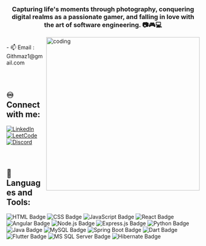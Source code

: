 <h3 align="center">Capturing life's moments through photography, conquering digital realms as a passionate gamer, and falling in love with the art of software engineering. 📷🎮💻</h3>
<img align="right" alt="coding" width="400" src="https://media.giphy.com/media/9kmgcOxlZvj9d2NRv8/giphy.gif">
<br>
- 📫 Email : Githmaz1@gmail.com 
<br><br><br>

## ♾️ Connect with me:

<p align="left">
  
[![LinkedIn](https://img.shields.io/badge/LinkedIn-0077B5?style=for-the-badge&logo=linkedin&logoColor=white)](https://linkedin.com/in/githma-senevirathne-396152283)
[![LeetCode](https://img.shields.io/badge/LeetCode-FFA500?style=for-the-badge&logo=leetcode&logoColor=black)](https://www.leetcode.com/githmaz1)
[![Discord](https://img.shields.io/badge/Discord-7289DA?style=for-the-badge&logo=discord&logoColor=white)](https://discord.gg/zandarug)
</p>
<br>


## 🧰 Languages and Tools:
<section align="left"> 
  
![HTML Badge](https://img.shields.io/badge/HTML-E34F26?style=for-the-badge&logo=html5&logoColor=white)
![CSS Badge](https://img.shields.io/badge/CSS-2965F1?style=for-the-badge&logo=css3&logoColor=white)
![JavaScript Badge](https://img.shields.io/badge/JavaScript-F0DB4F?style=for-the-badge&logo=javascript&logoColor=323330)
![React Badge](https://img.shields.io/badge/React-61DAFB?style=for-the-badge&logo=react&logoColor=20232A)
![Angular Badge](https://img.shields.io/badge/Angular-DD0031?style=for-the-badge&logo=angular&logoColor=white)
![Node.js Badge](https://img.shields.io/badge/Node.js-339933?style=for-the-badge&logo=node.js&logoColor=white)
![Express.js Badge](https://img.shields.io/badge/Express.js-000000?style=for-the-badge&logo=express&logoColor=white)
![Python Badge](https://img.shields.io/badge/Python-3776AB?style=for-the-badge&logo=python&logoColor=white)
![Java Badge](https://img.shields.io/badge/Java-FFA500?style=for-the-badge&logo=java&logoColor=white)
![MySQL Badge](https://img.shields.io/badge/MySQL-4479A1?style=for-the-badge&logo=mysql&logoColor=white)
![Spring Boot Badge](https://img.shields.io/badge/Spring_Boot-6DB33F?style=for-the-badge&logo=spring&logoColor=white)
![Dart Badge](https://img.shields.io/badge/Dart-0175C2?style=for-the-badge&logo=dart&logoColor=white)
![Flutter Badge](https://img.shields.io/badge/Flutter-02569B?style=for-the-badge&logo=flutter&logoColor=white)
![MS SQL Server Badge](https://img.shields.io/badge/MS_SQL_Server-CC2927?style=for-the-badge&logo=microsoft-sql-server&logoColor=white)
![Hibernate Badge](https://img.shields.io/badge/Hibernate-59666C?style=for-the-badge&logo=hibernate)

</section>
